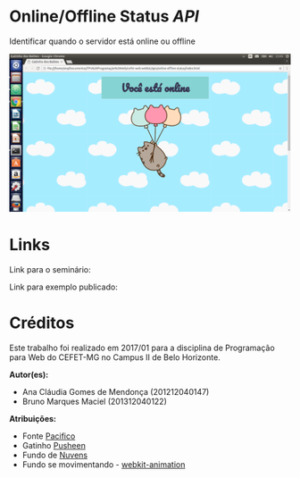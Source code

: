 # Online/Offline Status *API*

Identificar quando o servidor está online ou offline

![Print do funcionamento](/images/print-online-offline.png)

# Links

Link para o seminário:

Link para exemplo publicado:

# Créditos

Este trabalho foi realizado em 2017/01 para a disciplina de Programação para Web do CEFET-MG no Campus II de Belo Horizonte.

**Autor(es):**

* Ana Cláudia Gomes de Mendonça (201212040147)
* Bruno Marques Maciel (201312040122)

**Atribuições:**

* Fonte [Pacifico](https://fonts.google.com/specimen/Pacifico)
* Gatinho [Pusheen](http://www.pusheen.com/)
* Fundo de [Nuvens](http://meinlilapark.blogspot.com.br/2014/02/free-digital-fluffy-clouds-scrapbooking.html)
* Fundo se movimentando - [webkit-animation](https://developer.mozilla.org/en-US/docs/Web/CSS/animation?v=example)
